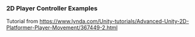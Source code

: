 ### 2D Player Controller Examples

Tutorial from
https://www.lynda.com/Unity-tutorials/Advanced-Unity-2D-Platformer-Player-Movement/367449-2.html

